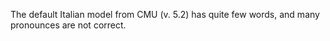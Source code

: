 The default Italian model from CMU (v. 5.2) has quite few words, and many pronounces are not correct.


